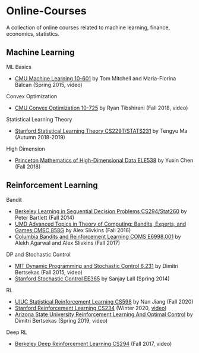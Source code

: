 # Online-Courses
A collection of online courses related to machine learning, finance, economics, statistics.

## Machine Learning
ML Basics

* [CMU Machine Learning 10-601](http://www.cs.cmu.edu/~ninamf/courses/601sp15/lectures.shtml) by Tom Mitchell and Maria-Florina Balcan (Spring 2015, video)

Convex Optimization
* [CMU Convex Optimization 10-725](https://www.stat.cmu.edu/~ryantibs/convexopt-F18/) by Ryan Tibshirani (Fall 2018, video)

Statistical Learning Theory
* [Stanford Statistical Learning Theory CS229T/STATS231](http://web.stanford.edu/class/cs229t/) by Tengyu Ma (Autumn 2018-2019)

High Dimension
* [Princeton Mathematics of High-Dimensional Data ELE538](http://www.princeton.edu/~yc5/ele538_math_data/lectures.html) by Yuxin Chen (Fall 2018)

## Reinforcement Learning

Bandit 
* [Berkeley Learning in Sequential Decision Problems CS294/Stat260](https://www.stat.berkeley.edu/~bartlett/courses/2014fall-cs294stat260/) by Peter Bartlett (Fall 2014)
* [UMD Advanced Topics in Theory of Computing: Bandits, Experts, and Games CMSC 858G](http://www.cs.umd.edu/~slivkins/CMSC858G-fall16/) by Alex Slivkins (Fall 2016)
* [Columbia Bandits and Reinforcement Learning COMS E6998.001](http://alekhagarwal.net/bandits_and_rl/index.html) by Alekh Agarwal and Alex Slivkins (Fall 2017)

DP and Stochastic Control
* [MIT Dynamic Programming and Stochastic Control 6.231](https://ocw.mit.edu/courses/electrical-engineering-and-computer-science/6-231-dynamic-programming-and-stochastic-control-fall-2015/index.htm) by Dimitri Bertsekas (Fall 2015, video)
* [Stanford Stochastic Control EE365](https://stanford.edu/class/ee365/index.html) by Sanjay Lall (Spring 2014)

RL
* [UIUC Statistical Reinforcement Learning CS598](http://nanjiang.cs.illinois.edu/cs598/) by Nan Jiang (Fall 2020)
* [Stanford Reinforcement Learning CS234](http://web.stanford.edu/class/cs234/index.html) (Winter 2020, [video](https://www.youtube.com/watch?v=FgzM3zpZ55o&list=PLoROMvodv4rOSOPzutgyCTapiGlY2Nd8u))
* [Arizona State University Reinforcement Learning And Optimal Control](http://web.mit.edu/dimitrib/www/RLbook.html) by Dimitri Bertsekas (Spring 2019, video)

Deep RL
* [Berkeley Deep Reinforcement Learning CS294](http://rail.eecs.berkeley.edu/deeprlcourse-fa17/index.html#lecture-videos) (Fall 2017, video)
